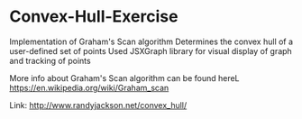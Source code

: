 # Convex-Hull-Exercise
Implementation of Graham's Scan algorithm
Determines the convex hull of a user-defined set of points
Used JSXGraph library for visual display of graph and tracking of points

More info about Graham's Scan algorithm can be found hereL
https://en.wikipedia.org/wiki/Graham_scan

Link:
http://www.randyjackson.net/convex_hull/

